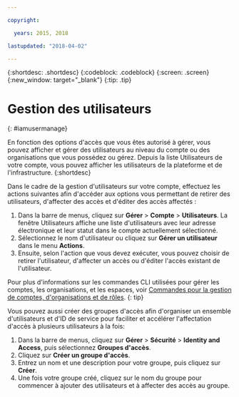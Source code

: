 ```yaml
---

copyright:

  years: 2015, 2018

lastupdated: "2018-04-02"

---
```


{:shortdesc: .shortdesc}
{:codeblock: .codeblock}
{:screen: .screen}
{:new_window: target="_blank"}
{:tip: .tip}

# Gestion des utilisateurs
{: #iamusermanage}

En fonction des options d'accès que vous êtes autorisé à gérer, vous pouvez afficher et gérer des utilisateurs au niveau du compte ou des organisations que vous possédez ou gérez. Depuis la liste Utilisateurs de votre compte, vous pouvez afficher les utilisateurs de la plateforme et de l'infrastructure.
{:shortdesc}

Dans le cadre de la gestion d'utilisateurs sur votre compte, effectuez les actions suivantes afin d'accéder aux options vous permettant de retirer des utilisateurs, d'affecter des accès et d'éditer des accès affectés : 

1. Dans la barre de menus, cliquez sur **Gérer** &gt; **Compte** &gt; **Utilisateurs**. La fenêtre Utilisateurs affiche une liste d'utilisateurs avec leur adresse électronique et leur statut dans le compte actuellement sélectionné.
2. Sélectionnez le nom d'utilisateur ou cliquez sur **Gérer un utilisateur** dans le menu **Actions**.
3. Ensuite, selon l'action que vous devez exécuter, vous pouvez choisir de retirer l'utilisateur, d'affecter un accès ou d'éditer l'accès existant de l'utilisateur.

Pour plus d'informations sur les commandes CLI utilisées pour gérer les comptes, les organisations, et les espaces, voir [Commandes pour la gestion de comptes, d'organisations et de rôles](/docs/cli/reference/bluemix_cli/bx_cli.html#bx_commands_acctorg).
{: tip}

Vous pouvez aussi créer des groupes d'accès afin d'organiser un ensemble d'utilisateurs et d'ID de service pour faciliter et accélérer l'affectation d'accès à plusieurs utilisateurs à la fois: 

1. Dans la barre de menus, cliquez sur **Gérer** &gt; **Sécurité** &gt; **Identity and Access**, puis sélectionnez **Groupes d'accès**.
2. Cliquez sur **Créer un groupe d'accès**.
3. Entrez un nom et une description pour votre groupe, puis cliquez sur **Créer**.
4. Une fois votre groupe créé, cliquez sur le nom du groupe pour commencer à ajouter des utilisateurs et à affecter des accès au groupe. 
